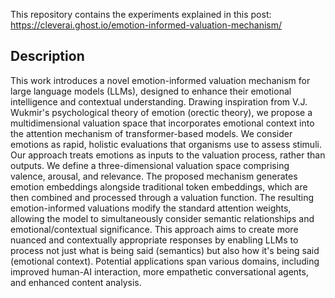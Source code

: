 This repository contains the experiments explained in this post: https://cleverai.ghost.io/emotion-informed-valuation-mechanism/
## Description
This work introduces a novel emotion-informed valuation mechanism for large language models (LLMs), designed to enhance their emotional intelligence and contextual understanding. Drawing inspiration from V.J. Wukmir's psychological theory of emotion (orectic theory), we propose a multidimensional valuation space that incorporates emotional context into the attention mechanism of transformer-based models. We consider emotions as rapid, holistic evaluations that organisms use to assess stimuli. Our approach treats emotions as inputs to the valuation process, rather than outputs. We define a three-dimensional valuation space comprising valence, arousal, and relevance. The proposed mechanism generates emotion embeddings alongside traditional token embeddings, which are then combined and processed through a valuation function. The resulting emotion-informed valuations modify the standard attention weights, allowing the model to simultaneously consider semantic relationships and emotional/contextual significance. This approach aims to create more nuanced and contextually appropriate responses by enabling LLMs to process not just what is being said (semantics) but also how it's being said (emotional context). Potential applications span various domains, including improved human-AI interaction, more empathetic conversational agents, and enhanced content analysis.
